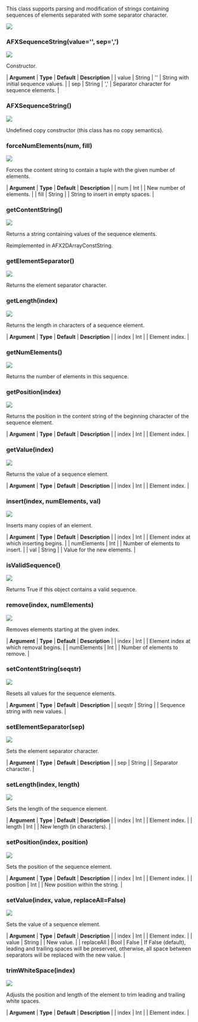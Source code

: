 This class supports parsing and modification of strings containing sequences of elements separated with some separator character.

![](https://help.3ds.com/2023/English/DSSIMULIA_Established/SIMACAERefImages/gui-afxsequencestring.png)

### AFXSequenceString(value='', sep=',')

![](https://help.3ds.com/2023/English/DSSIMULIA_Established/IconsReference/butix_top_wline.png)

Constructor.

| **Argument** | **Type** | **Default** | **Description** |
| value | String | '' | String with initial sequence values. |
| sep | String | ',' | Separator character for sequence elements. |

### AFXSequenceString()

![](https://help.3ds.com/2023/English/DSSIMULIA_Established/IconsReference/butix_top_wline.png)

Undefined copy constructor (this class has no copy semantics).

### forceNumElements(num, fill)

![](https://help.3ds.com/2023/English/DSSIMULIA_Established/IconsReference/butix_top_wline.png)

Forces the content string to contain a tuple with the given number of elements.

| **Argument** | **Type** | **Default** | **Description** |
| num | Int | | New number of elements. |
| fill | String | | String to insert in empty spaces. |

### getContentString()

![](https://help.3ds.com/2023/English/DSSIMULIA_Established/IconsReference/butix_top_wline.png)

Returns a string containing values of the sequence elements.

Reimplemented in AFX2DArrayConstString.

### getElementSeparator()

![](https://help.3ds.com/2023/English/DSSIMULIA_Established/IconsReference/butix_top_wline.png)

Returns the element separator character.

### getLength(index)

![](https://help.3ds.com/2023/English/DSSIMULIA_Established/IconsReference/butix_top_wline.png)

Returns the length in characters of a sequence element.

| **Argument** | **Type** | **Default** | **Description** |
| index | Int | | Element index. |

### getNumElements()

![](https://help.3ds.com/2023/English/DSSIMULIA_Established/IconsReference/butix_top_wline.png)

Returns the number of elements in this sequence.

### getPosition(index)

![](https://help.3ds.com/2023/English/DSSIMULIA_Established/IconsReference/butix_top_wline.png)

Returns the position in the content string of the beginning character of the sequence element.

| **Argument** | **Type** | **Default** | **Description** |
| index | Int | | Element index. |

### getValue(index)

![](https://help.3ds.com/2023/English/DSSIMULIA_Established/IconsReference/butix_top_wline.png)

Returns the value of a sequence element.

| **Argument** | **Type** | **Default** | **Description** |
| index | Int | | Element index. |

### insert(index, numElements, val)

![](https://help.3ds.com/2023/English/DSSIMULIA_Established/IconsReference/butix_top_wline.png)

Inserts many copies of an element.

| **Argument** | **Type** | **Default** | **Description** |
| index | Int | | Element index at which inserting begins. |
| numElements | Int | | Number of elements to insert. |
| val | String | | Value for the new elements. |

### isValidSequence()

![](https://help.3ds.com/2023/English/DSSIMULIA_Established/IconsReference/butix_top_wline.png)

Returns True if this object contains a valid sequence.

### remove(index, numElements)

![](https://help.3ds.com/2023/English/DSSIMULIA_Established/IconsReference/butix_top_wline.png)

Removes elements starting at the given index.

| **Argument** | **Type** | **Default** | **Description** |
| index | Int | | Element index at which removal begins. |
| numElements | Int | | Number of elements to remove. |

### setContentString(seqstr)

![](https://help.3ds.com/2023/English/DSSIMULIA_Established/IconsReference/butix_top_wline.png)

Resets all values for the sequence elements.

| **Argument** | **Type** | **Default** | **Description** |
| seqstr | String | | Sequence string with new values. |

### setElementSeparator(sep)

![](https://help.3ds.com/2023/English/DSSIMULIA_Established/IconsReference/butix_top_wline.png)

Sets the element separator character.

| **Argument** | **Type** | **Default** | **Description** |
| sep | String | | Separator character. |

### setLength(index, length)

![](https://help.3ds.com/2023/English/DSSIMULIA_Established/IconsReference/butix_top_wline.png)

Sets the length of the sequence element.

| **Argument** | **Type** | **Default** | **Description** |
| index | Int | | Element index. |
| length | Int | | New length (in characters). |

### setPosition(index, position)

![](https://help.3ds.com/2023/English/DSSIMULIA_Established/IconsReference/butix_top_wline.png)

Sets the position of the sequence element.

| **Argument** | **Type** | **Default** | **Description** |
| index | Int | | Element index. |
| position | Int | | New position within the string. |

### setValue(index, value, replaceAll=False)

![](https://help.3ds.com/2023/English/DSSIMULIA_Established/IconsReference/butix_top_wline.png)

Sets the value of a sequence element.

| **Argument** | **Type** | **Default** | **Description** |
| index | Int | | Element index. |
| value | String | | New value. |
| replaceAll | Bool | False | If False (default), leading and trailing spaces will be preserved, otherwise, all space between separators will be replaced with the new value. |

### trimWhiteSpace(index)

![](https://help.3ds.com/2023/English/DSSIMULIA_Established/IconsReference/butix_top_wline.png)

Adjusts the position and length of the element to trim leading and trailing white spaces.

| **Argument** | **Type** | **Default** | **Description** |
| index | Int | | Element index. |
